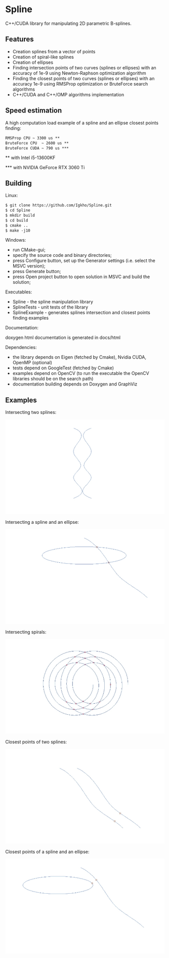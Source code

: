 Spline
=========

C++/CUDA library for manipulating 2D parametric B-splines.

## Features

* Creation splines from a vector of points
* Creation of spiral-like splines
* Creation of ellipses
* Finding intersection points of two curves (splines or ellipses) with an accuracy of 1e-9 using Newton-Raphson optimization algorithm
* Finding the closest points of two curves (splines or ellipses) with an accuracy 1e-9 using RMSProp optimization or BruteForce search algorithms
* C++/CUDA and C++/OMP algorithms implementation

## Speed estimation

A high computation load example of a spline and an ellipse closest points finding:

    RMSProp CPU	~ 3300 us **
    BruteForce CPU	~ 2600 us **
    BruteForce CUDA	~ 790 us ***

** with Intel i5-13600KF
 
*** with NVIDIA GeForce RTX 3060 Ti


## Building

Linux:

    $ git clone https://github.com/Igkho/Spline.git
    $ cd Spline
    $ mkdir build
    $ cd build
    $ cmake ..
    $ make -j10

Windows:

* run CMake-gui;
* specify the source code and binary directories;
* press Configure button, set up the Generator settings (i.e. select the MSVC version);
* press Generate button;
* press Open project button to open solution in MSVC and build the solution;

Executables:

* Spline - the spline manipulation library
* SplineTests - unit tests of the library
* SplineExample - generates splines intersection and closest points finding examples

Documentation:

doxygen html documentation is generated in docs/html

Dependencies:
* the library depends on Eigen (fetched by Cmake), Nvidia CUDA, OpenMP (optional)
* tests depend on GoogleTest (fetched by Cmake)
* examples depend on OpenCV (to run the executable the OpenCV libraries should be on the search path)
* documentation building depends on Doxygen and GraphViz

Examples
--------

Intersecting two splines:

![multipoints](images/intersect_multipoint.gif "Intersecting two splines")

Intersecting a spline and an ellipse:

![ellipse](images/intersect_ellipse.gif "Intersecting spline and ellipses")

Intersecting spirals:

![spirals](images/intersect_spirals.gif "Intersecting spirals")

Closest points of two splines:

![closest](images/closest.gif "Closest points of two splines")

Closest points of a spline and an ellipse:

![clellipse](images/closest_ellipse.gif "Closest points of a spline and an ellipse")
